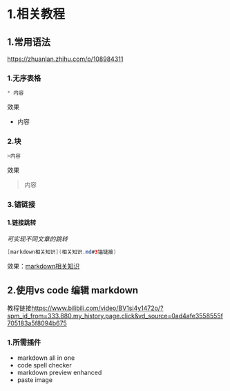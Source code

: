 # 1.相关教程
## 1.常用语法
<https://zhuanlan.zhihu.com/p/108984311>
### 1.无序表格    
```java
* 内容
```
效果    
* 内容
### 2.块
```java
>内容
```
效果
>内容
### 3.锚链接
#### 1.链接跳转
*可实现不同文章的跳转*
```java
[markdown相关知识](相关知识.md#3锚链接)
```
效果：[markdown相关知识](相关知识.md#3锚链接)
## 2.使用vs code 编辑 markdown
教程链接<https://www.bilibili.com/video/BV1si4y1472o/?spm_id_from=333.880.my_history.page.click&vd_source=0ad4afe3558555f705183a5f8094b675>
### 1.所需插件
* markdown all in one     
* code spell checker      
* markdown preview enhanced       
* paste image